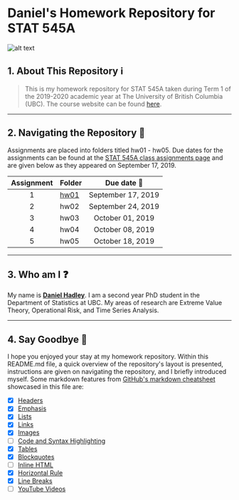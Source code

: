 # Daniel's Homework Repository for STAT 545A
![alt text](https://github.com/STAT545-UBC/STAT545-home/blob/master/content/authors/stat545/avatar.png "STAT 545A Course Logo")

## 1. About This Repository :information_source:
> This is my homework repository for STAT 545A taken during Term 1 of the 2019-2020 academic year at The University of British Columbia (UBC).  The course website can be found [here](https://stat545.stat.ubc.ca).

---

## 2. Navigating the Repository :file_folder:

Assignments are placed into folders titled hw01 - hw05.  Due dates for the assignments can be found at the [STAT 545A class assignments page](https://stat545.stat.ubc.ca/evaluation/assignments/) and are given below as they appeared on September 17, 2019.

| Assignment | Folder    | Due date :date: |           
| :--: | ---- | :-------------: |
| 1    | [hw01](https://github.com/STAT545-UBC-hw-2019-20/stat545-hw-hadleyd2/tree/master/hw01) | September 17, 2019 | 
| 2    | hw02 | September 24, 2019 |
| 3    | hw03 | October 01, 2019   |  
| 4    | hw04 | October 08, 2019   |
| 5    | hw05 | October 18, 2019   |

---

## 3. Who am I :question:
My name is [**Daniel Hadley**](https://www.stat.ubc.ca/users/daniel-hadley).  I am a second year PhD student in the Department of Statistics at UBC.  My areas of research are Extreme Value Theory, Operational Risk, and Time Series Analysis.

---

## 4. Say Goodbye :wave:

I hope you enjoyed your stay at my homework repository.  Within this README.md file, a quick overview of the repository's layout is presented, instructions are given on navigating the repository, and I briefly introduced myself.  Some markdown features from [GitHub's markdown cheatsheet](https://github.com/adam-p/markdown-here/wiki/Markdown-Cheatsheet#lists) showcased in this file are:

- [x] [Headers](https://github.com/adam-p/markdown-here/wiki/Markdown-Cheatsheet#headers)
- [x] [Emphasis](https://github.com/adam-p/markdown-here/wiki/Markdown-Cheatsheet#emphasis)
- [x] [Lists](https://github.com/adam-p/markdown-here/wiki/Markdown-Cheatsheet#lists)
- [x] [Links](https://github.com/adam-p/markdown-here/wiki/Markdown-Cheatsheet#links)
- [x] [Images](https://github.com/adam-p/markdown-here/wiki/Markdown-Cheatsheet#images)
- [ ] [Code and Syntax Highlighting](https://github.com/adam-p/markdown-here/wiki/Markdown-Cheatsheet#code)
- [x] [Tables](https://github.com/adam-p/markdown-here/wiki/Markdown-Cheatsheet#tables)
- [x] [Blockquotes](https://github.com/adam-p/markdown-here/wiki/Markdown-Cheatsheet#blockquotes)
- [ ] [Inline HTML](https://github.com/adam-p/markdown-here/wiki/Markdown-Cheatsheet#html)
- [x] [Horizontal Rule](https://github.com/adam-p/markdown-here/wiki/Markdown-Cheatsheet#hr)
- [x] [Line Breaks](https://github.com/adam-p/markdown-here/wiki/Markdown-Cheatsheet#lines)
- [ ] [YouTube Videos](https://github.com/adam-p/markdown-here/wiki/Markdown-Cheatsheet#videos)
